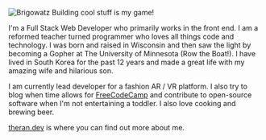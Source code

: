 ![Brigowatz Building cool stuff is my game!](https://res.cloudinary.com/dq7uyauun/image/upload/v1595982803/Screen_Shot_2020-07-29_at_9.28.54_AM.png)

I'm a Full Stack Web Developer who primarily works in the front end.  I am a reformed teacher turned programmer who loves all things code and technology.  I was born and raised in Wisconsin and then saw the light by becoming a Gopher at The University of Minnesota (Row the Boat!). I have lived in South Korea for the past 12 years and made a great life with my amazing wife and hilarious son.  

I am currently lead developer for a fashion AR / VR platform.  I also try to blog when time allows for [FreeCodeCamp](https://medium.com/free-code-camp/building-a-calculator-with-react-hooks-and-react-context-api-debcabbc5f54) and contribute to open-source software when I'm not entertaining a toddler.  I also love cooking and brewing beer.

[theran.dev](https://theran.dev) is where you can find out more about me.
